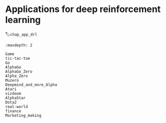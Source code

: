 

<!--
 * @version:
 * @Author:  StevenJokess（蔡舒起） https://github.com/StevenJokess
 * @Date: 2023-03-29 20:43:11
 * @LastEditors:  StevenJokess（蔡舒起） https://github.com/StevenJokess
 * @LastEditTime: 2023-05-13 00:16:12
 * @Description:
 * @Help me: 如有帮助，请赞助，失业3年了。![支付宝收款码](https://github.com/StevenJokess/d2rl/blob/master/img/%E6%94%B6.jpg)
 * @TODO::
 * @Reference:
-->

# Applications for deep reinforcement learning
:label:`chap_app_drl`

```toc
:maxdepth: 2

Game
tic-tac-toe
Go
AlphaGo
AlphaGo_Zero
Alpha_Zero
Muzero
Deepmind_and_more_Alpha
Atari
vizdoom
AlphaStar
Dota2
real-world
finance
Marketing_making
```

